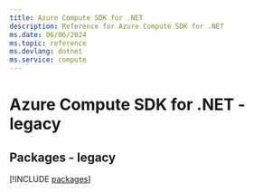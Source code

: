 ```yaml
---
title: Azure Compute SDK for .NET
description: Reference for Azure Compute SDK for .NET
ms.date: 06/06/2024
ms.topic: reference
ms.devlang: dotnet
ms.service: compute
---
```

# Azure Compute SDK for .NET - legacy
## Packages - legacy
[!INCLUDE [packages](compute-index.md)]